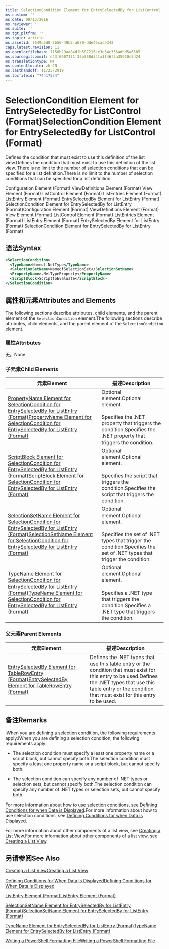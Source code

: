 ```yaml
---
title: SelectionCondition Element for EntrySelectedBy for ListControl (Format) | Microsoft Docs
ms.custom: ''
ms.date: 09/13/2016
ms.reviewer: ''
ms.suite: ''
ms.tgt_pltfrm: ''
ms.topic: article
ms.assetid: 7649d5d0-2b56-49b5-a670-dde46caca343
caps.latest.revision: 11
ms.openlocfilehash: 7150b29ad84dfb587215ee3e64c356adbd5a6305
ms.sourcegitcommit: d43f66071f1f33b350d34fa1f46f3a35910c5d24
ms.translationtype: MT
ms.contentlocale: zh-CN
ms.lasthandoff: 11/23/2019
ms.locfileid: "74417534"
---
```

# <a name="selectioncondition-element-for-entryselectedby-for-listcontrol-format"></a><span data-ttu-id="ccde6-102">SelectionCondition Element for EntrySelectedBy for ListControl (Format)</span><span class="sxs-lookup"><span data-stu-id="ccde6-102">SelectionCondition Element for EntrySelectedBy for ListControl (Format)</span></span>

<span data-ttu-id="ccde6-103">Defines the condition that must exist to use this definition of the list view.</span><span class="sxs-lookup"><span data-stu-id="ccde6-103">Defines the condition that must exist to use this definition of the list view.</span></span> <span data-ttu-id="ccde6-104">There is no limit to the number of selection conditions that can be specified for a list definition.</span><span class="sxs-lookup"><span data-stu-id="ccde6-104">There is no limit to the number of selection conditions that can be specified for a list definition.</span></span>

<span data-ttu-id="ccde6-105">Configuration Element (Format) ViewDefinitions Element (Format) View Element (Format) ListControl Element (Format) ListEntries Element (Format) ListEntry Element (Format) EntrySelectedBy Element for ListEntry (Format) SelectionCondition Element for EntrySelectedBy for ListEntry (Format)</span><span class="sxs-lookup"><span data-stu-id="ccde6-105">Configuration Element (Format) ViewDefinitions Element (Format) View Element (Format) ListControl Element (Format) ListEntries Element (Format) ListEntry Element (Format) EntrySelectedBy Element for ListEntry (Format) SelectionCondition Element for EntrySelectedBy for ListEntry (Format)</span></span>

## <a name="syntax"></a><span data-ttu-id="ccde6-106">语法</span><span class="sxs-lookup"><span data-stu-id="ccde6-106">Syntax</span></span>

```xml
<SelectionCondition>
  <TypeName>Nameof.NetType</TypeName>
  <SelectionSetName>NameofSelectionSet</SelectionSetName>
  <PropertyName>.NetTypeProperty</PropertyName>
  <ScriptBlock>ScriptToEvaluate</ScriptBlock>
</SelectionCondition>
```

## <a name="attributes-and-elements"></a><span data-ttu-id="ccde6-107">属性和元素</span><span class="sxs-lookup"><span data-stu-id="ccde6-107">Attributes and Elements</span></span>

<span data-ttu-id="ccde6-108">The following sections describe attributes, child elements, and the parent element of the `SelectionCondition` element.</span><span class="sxs-lookup"><span data-stu-id="ccde6-108">The following sections describe attributes, child elements, and the parent element of the `SelectionCondition` element.</span></span>

### <a name="attributes"></a><span data-ttu-id="ccde6-109">属性</span><span class="sxs-lookup"><span data-stu-id="ccde6-109">Attributes</span></span>

<span data-ttu-id="ccde6-110">无。</span><span class="sxs-lookup"><span data-stu-id="ccde6-110">None.</span></span>

### <a name="child-elements"></a><span data-ttu-id="ccde6-111">子元素</span><span class="sxs-lookup"><span data-stu-id="ccde6-111">Child Elements</span></span>

|<span data-ttu-id="ccde6-112">元素</span><span class="sxs-lookup"><span data-stu-id="ccde6-112">Element</span></span>|<span data-ttu-id="ccde6-113">描述</span><span class="sxs-lookup"><span data-stu-id="ccde6-113">Description</span></span>|
|-------------|-----------------|
|[<span data-ttu-id="ccde6-114">PropertyName Element for SelectionCondition for EntrySelectedBy for ListEntry (Format)</span><span class="sxs-lookup"><span data-stu-id="ccde6-114">PropertyName Element for SelectionCondition for EntrySelectedBy for ListEntry (Format)</span></span>](./propertyname-element-for-selectioncondition-for-entryselectedby-for-listcontrol-format.md)|<span data-ttu-id="ccde6-115">Optional element.</span><span class="sxs-lookup"><span data-stu-id="ccde6-115">Optional element.</span></span><br /><br /> <span data-ttu-id="ccde6-116">Specifies the .NET property that triggers the condition.</span><span class="sxs-lookup"><span data-stu-id="ccde6-116">Specifies the .NET property that triggers the condition.</span></span>|
|[<span data-ttu-id="ccde6-117">ScriptBlock Element for SelectionCondition for EntrySelectedBy for ListEntry (Format)</span><span class="sxs-lookup"><span data-stu-id="ccde6-117">ScriptBlock Element for SelectionCondition for EntrySelectedBy for ListEntry (Format)</span></span>](./scriptblock-element-for-selectioncondition-for-entryselectedby-for-listcontrol-format.md)|<span data-ttu-id="ccde6-118">Optional element.</span><span class="sxs-lookup"><span data-stu-id="ccde6-118">Optional element.</span></span><br /><br /> <span data-ttu-id="ccde6-119">Specifies the script that triggers the condition.</span><span class="sxs-lookup"><span data-stu-id="ccde6-119">Specifies the script that triggers the condition.</span></span>|
|[<span data-ttu-id="ccde6-120">SelectionSetName Element for SelectionCondition for EntrySelectedBy for ListEntry (Format)</span><span class="sxs-lookup"><span data-stu-id="ccde6-120">SelectionSetName Element for SelectionCondition for EntrySelectedBy for ListEntry (Format)</span></span>](./selectionsetname-element-for-selectioncondition-for-entryselectedby-for-listentry-format.md)|<span data-ttu-id="ccde6-121">Optional element.</span><span class="sxs-lookup"><span data-stu-id="ccde6-121">Optional element.</span></span><br /><br /> <span data-ttu-id="ccde6-122">Specifies the set of .NET types that trigger the condition.</span><span class="sxs-lookup"><span data-stu-id="ccde6-122">Specifies the set of .NET types that trigger the condition.</span></span>|
|[<span data-ttu-id="ccde6-123">TypeName Element for SelectionCondition for EntrySelectedBy for ListEntry (Format)</span><span class="sxs-lookup"><span data-stu-id="ccde6-123">TypeName Element for SelectionCondition for EntrySelectedBy for ListEntry (Format)</span></span>](./typename-element-for-selectioncondition-for-entryselectedby-for-listcontrol-format.md)|<span data-ttu-id="ccde6-124">Optional element.</span><span class="sxs-lookup"><span data-stu-id="ccde6-124">Optional element.</span></span><br /><br /> <span data-ttu-id="ccde6-125">Specifies a .NET type that triggers the condition.</span><span class="sxs-lookup"><span data-stu-id="ccde6-125">Specifies a .NET type that triggers the condition.</span></span>|

### <a name="parent-elements"></a><span data-ttu-id="ccde6-126">父元素</span><span class="sxs-lookup"><span data-stu-id="ccde6-126">Parent Elements</span></span>

|<span data-ttu-id="ccde6-127">元素</span><span class="sxs-lookup"><span data-stu-id="ccde6-127">Element</span></span>|<span data-ttu-id="ccde6-128">描述</span><span class="sxs-lookup"><span data-stu-id="ccde6-128">Description</span></span>|
|-------------|-----------------|
|[<span data-ttu-id="ccde6-129">EntrySelectedBy Element for TableRowEntry (Format)</span><span class="sxs-lookup"><span data-stu-id="ccde6-129">EntrySelectedBy Element for TableRowEntry (Format)</span></span>](./entryselectedby-element-for-tablerowentry-for-tablecontrol-format.md)|<span data-ttu-id="ccde6-130">Defines the .NET types that use this table entry or the condition that must exist for this entry to be used.</span><span class="sxs-lookup"><span data-stu-id="ccde6-130">Defines the .NET types that use this table entry or the condition that must exist for this entry to be used.</span></span>|

## <a name="remarks"></a><span data-ttu-id="ccde6-131">备注</span><span class="sxs-lookup"><span data-stu-id="ccde6-131">Remarks</span></span>

<span data-ttu-id="ccde6-132">lWhen you are defining a selection condition, the following requirements apply:</span><span class="sxs-lookup"><span data-stu-id="ccde6-132">lWhen you are defining a selection condition, the following requirements apply:</span></span>

- <span data-ttu-id="ccde6-133">The selection condition must specify a least one property name or a script block, but cannot specify both.</span><span class="sxs-lookup"><span data-stu-id="ccde6-133">The selection condition must specify a least one property name or a script block, but cannot specify both.</span></span>

- <span data-ttu-id="ccde6-134">The selection condition can specify any number of .NET types or selection sets, but cannot specify both.</span><span class="sxs-lookup"><span data-stu-id="ccde6-134">The selection condition can specify any number of .NET types or selection sets, but cannot specify both.</span></span>

<span data-ttu-id="ccde6-135">For more information about how to use selection conditions, see [Defining Conditions for when Data is Displayed](./defining-conditions-for-displaying-data.md).</span><span class="sxs-lookup"><span data-stu-id="ccde6-135">For more information about how to use selection conditions, see [Defining Conditions for when Data is Displayed](./defining-conditions-for-displaying-data.md).</span></span>

<span data-ttu-id="ccde6-136">For more information about other components of a list view, see [Creating a List View](./creating-a-list-view.md).</span><span class="sxs-lookup"><span data-stu-id="ccde6-136">For more information about other components of a list view, see [Creating a List View](./creating-a-list-view.md).</span></span>

## <a name="see-also"></a><span data-ttu-id="ccde6-137">另请参阅</span><span class="sxs-lookup"><span data-stu-id="ccde6-137">See Also</span></span>

[<span data-ttu-id="ccde6-138">Creating a List View</span><span class="sxs-lookup"><span data-stu-id="ccde6-138">Creating a List View</span></span>](./creating-a-list-view.md)

[<span data-ttu-id="ccde6-139">Defining Conditions for When Data Is Displayed</span><span class="sxs-lookup"><span data-stu-id="ccde6-139">Defining Conditions for When Data Is Displayed</span></span>](./defining-conditions-for-displaying-data.md)

[<span data-ttu-id="ccde6-140">ListEntry Element (Format)</span><span class="sxs-lookup"><span data-stu-id="ccde6-140">ListEntry Element (Format)</span></span>](./listentry-element-for-listcontrol-format.md)

[<span data-ttu-id="ccde6-141">SelectionSetName Element for EntrySelectedBy for ListEntry (Format)</span><span class="sxs-lookup"><span data-stu-id="ccde6-141">SelectionSetName Element for EntrySelectedBy for ListEntry (Format)</span></span>](./selectionsetname-element-for-entryselectedby-for-listcontrol-format.md)

[<span data-ttu-id="ccde6-142">TypeName Element for EntrySelectedBy for ListEntry (Format)</span><span class="sxs-lookup"><span data-stu-id="ccde6-142">TypeName Element for EntrySelectedBy for ListEntry (Format)</span></span>](/powershell/scripting/developer/format/typename-element-for-entryselectedby-for-listcontrol-format)

[<span data-ttu-id="ccde6-143">Writing a PowerShell Formatting File</span><span class="sxs-lookup"><span data-stu-id="ccde6-143">Writing a PowerShell Formatting File</span></span>](./writing-a-powershell-formatting-file.md)
